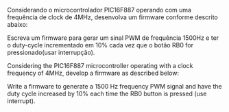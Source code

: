 Considerando o microcontrolador PIC16F887 operando com uma frequência de clock de 4MHz, desenvolva um firmware conforme descrito abaixo:

Escreva um firmware para gerar um sinal PWM de frequência 1500Hz e ter o duty-cycle incrementado em 10% cada vez que o botão RB0 for pressionado(usar interrupção). 

Considering the PIC16F887 microcontroller operating with a clock frequency of 4MHz, develop a firmware as described below:

Write a firmware to generate a 1500 Hz frequency PWM signal and have the duty cycle increased by 10% each time the RB0 button is pressed (use interrupt).